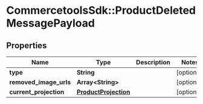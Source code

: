 # CommercetoolsSdk::ProductDeletedMessagePayload

## Properties
Name | Type | Description | Notes
------------ | ------------- | ------------- | -------------
**type** | **String** |  | [optional] 
**removed_image_urls** | **Array&lt;String&gt;** |  | [optional] 
**current_projection** | [**ProductProjection**](ProductProjection.md) |  | [optional] 

